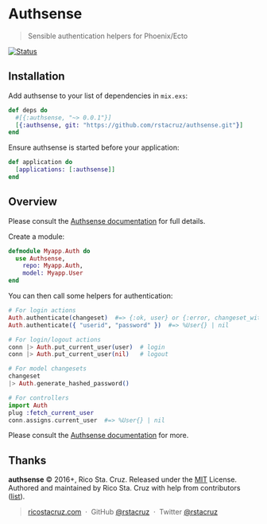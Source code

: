 # Authsense

> Sensible authentication helpers for Phoenix/Ecto

[![Status](https://travis-ci.org/rstacruz/authsense.svg?branch=master)](https://travis-ci.org/rstacruz/authsense "See test builds")

## Installation

Add authsense to your list of dependencies in `mix.exs`:

```elixir
def deps do
  #[{:authsense, "~> 0.0.1"}]
  [{:authsense, git: "https://github.com/rstacruz/authsense.git"}]
end
```

Ensure authsense is started before your application:

```elixir
def application do
  [applications: [:authsense]]
end
```

## Overview

Please consult the [Authsense documentation](http://ricostacruz.com/authsense/) for full details.

Create a module:

```elixir
defmodule Myapp.Auth do
  use Authsense,
    repo: Myapp.Auth,
    model: Myapp.User
end
```

You can then call some helpers for authentication:

```elixir
# For login actions
Auth.authenticate(changeset)  #=> {:ok, user} or {:error, changeset_with_errors}
Auth.authenticate({ "userid", "password" })  #=> %User{} | nil
```

```elixir
# For login/logout actions
conn |> Auth.put_current_user(user)  # login
conn |> Auth.put_current_user(nil)   # logout
```

```elixir
# For model changesets
changeset
|> Auth.generate_hashed_password()
```

```elixir
# For controllers
import Auth
plug :fetch_current_user
conn.assigns.current_user  #=> %User{} | nil
```

Please consult the [Authsense documentation](http://ricostacruz.com/authsense/) for more.

## Thanks

**authsense** © 2016+, Rico Sta. Cruz. Released under the [MIT] License.<br>
Authored and maintained by Rico Sta. Cruz with help from contributors ([list][contributors]).

> [ricostacruz.com](http://ricostacruz.com) &nbsp;&middot;&nbsp;
> GitHub [@rstacruz](https://github.com/rstacruz) &nbsp;&middot;&nbsp;
> Twitter [@rstacruz](https://twitter.com/rstacruz)

[MIT]: http://mit-license.org/
[contributors]: http://github.com/rstacruz/authsense/contributors
